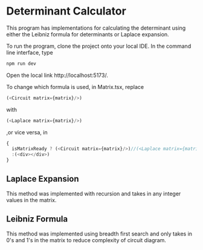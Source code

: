 # Determinant Calculator

This program has implementations for calculating the determinant using either the Leibniz formula for determinants or Laplace expansion. 

To run the program, clone the project onto your local IDE. In the command line interface, type
```js
npm run dev
```
Open the local link http://localhost:5173/.

To change which formula is used, in Matrix.tsx, replace
```js
(<Circuit matrix={matrix}/>)
```
with
```js
(<Laplace matrix={matrix}/>)
```
,or vice versa, in
```js
{
  isMatrixReady ? (<Circuit matrix={matrix}/>)//(<Laplace matrix={matrix}/>)//
  :(<div></div>)
}
```

## Laplace Expansion
This method was implemented with recursion and takes in any integer values in the matrix.

## Leibniz Formula
This method was implemented using breadth first search and only takes in 0's and 1's in the matrix to reduce complexity of circuit diagram.
